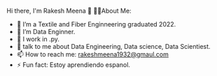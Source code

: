 Hi there, I'm Rakesh Meena 👋
🧑‍💼About Me:
- 🔭 I’m a Textile and Fiber Enginneering graduated 2022.
- 🌱 I’m Data Enginner.
- 👯 I work in .py.
- 💬 talk to me about Data Engineering, Data science, Data Scientiest.
- 📫 How to reach me: rakeshmeena1932@gmaul.com
- ⚡ Fun fact: Estoy aprendiendo espanol.

